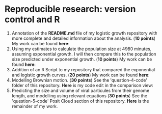 # Reproducible research: version control and R

1) Annotation of the **README.md** file of my logistic growth repository with more complete and detailed information about the analysis. (**10 points**)
   My work can be found **here**:
2) Using my estimates to calculate the population size at 4980 minutes, assuming exponential growth. I will then compare this to the population size predicted under exponential growth. (**10 points**)
   My work can be found **here**:
3) Addition of an R Script to my repository that compared the exponential and logistic growth curves. (**20 points**)
   My work can be found **here**:
4) Modelling Brownian motion. (**30 points**)
   See the 'question-4-code' folder of this repository.
   **Here** is my code edit in the comparison view:
5) Predicting the size and volume of viral particules from their genome length, and modelling using relevant equations (**30 points**)
   See the 'question-5-code' Posit Cloud section of this repository.
   **Here** is the remainder of my work.
   
